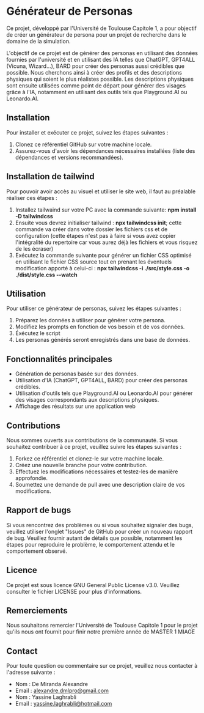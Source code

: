 # Générateur de Personas

Ce projet, développé par l'Université de Toulouse Capitole 1, a pour objectif de créer un générateur de persona pour un projet de recherche dans le domaine de la simulation.

L'objectif de ce projet est de générer des personas en utilisant des données fournies par l'université et en utilisant des IA telles que ChatGPT, GPT4ALL (Vicuna, Wizard...), BARD pour créer des personas aussi crédibles que possible. Nous cherchons ainsi à créer des profils et des descriptions physiques qui soient le plus réalistes possible. Les descriptions physiques sont ensuite utilisées comme point de départ pour générer des visages grâce à l'IA, notamment en utilisant des outils tels que Playground.AI ou Leonardo.AI.

## Installation

Pour installer et exécuter ce projet, suivez les étapes suivantes :

1. Clonez ce référentiel GitHub sur votre machine locale.
2. Assurez-vous d'avoir les dépendances nécessaires installées (liste des dépendances et versions recommandées).

## Installation de tailwind

Pour pouvoir avoir accès au visuel et utiliser le site web, il faut au préalable réaliser ces étapes :

1. Installez tailwaind sur votre PC avec la commande suivante: **npm install -D tailwindcss**
2. Ensuite vous devrez initialiser tailwind : **npx tailwindcss init**; cette commande va créer dans votre dossier les fichiers css et de configuration (cette étapes n'est pas à faire si vous avez copier l'intégralité du repertoire car vous aurez déjà les fichiers et vous risquez de les écraser)
3. Exécutez la commande suivante pour générer un fichier CSS optimisé en utilisant le fichier CSS source tout en prenant les éventuels modification apporté à celui-ci : **npx tailwindcss -i ./src/style.css -o ./dist/style.css --watch**

## Utilisation

Pour utiliser ce générateur de personas, suivez les étapes suivantes :

1. Préparez les données à utiliser pour générer votre persona.
2. Modifiez les prompts en fonction de vos besoin et de vos données.
3. Éxécutez le script 
4. Les personas générés seront enregistrés dans une base de données.

## Fonctionnalités principales

- Génération de personas basée sur des données.
- Utilisation d'IA (ChatGPT, GPT4ALL, BARD) pour créer des personas crédibles.
- Utilisation d'outils tels que Playground.AI ou Leonardo.AI pour générer des visages correspondants aux descriptions physiques.
- Affichage des résultats sur une application web 

## Contributions

Nous sommes ouverts aux contributions de la communauté. Si vous souhaitez contribuer à ce projet, veuillez suivre les étapes suivantes :

1. Forkez ce référentiel et clonez-le sur votre machine locale.
2. Créez une nouvelle branche pour votre contribution.
3. Effectuez les modifications nécessaires et testez-les de manière approfondie.
4. Soumettez une demande de pull avec une description claire de vos modifications.

## Rapport de bugs

Si vous rencontrez des problèmes ou si vous souhaitez signaler des bugs, veuillez utiliser l'onglet "Issues" de GitHub pour créer un nouveau rapport de bug. Veuillez fournir autant de détails que possible, notamment les étapes pour reproduire le problème, le comportement attendu et le comportement observé.

## Licence

Ce projet est sous licence GNU General Public License v3.0. Veuillez consulter le fichier LICENSE pour plus d'informations.

## Remerciements

Nous souhaitons remercier l'Université de Toulouse Capitole 1 pour le projet qu'ils nous ont fournit pour finir notre première année de MASTER 1 MIAGE

## Contact

Pour toute question ou commentaire sur ce projet, veuillez nous contacter à l'adresse suivante :

- Nom : De Miranda Alexandre
- Email : alexandre.dmlpro@gmail.com
- Nom : Yassine Laghrabli
- Email : yassine.laghrabli@hotmail.com
